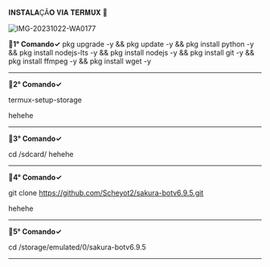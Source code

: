 𝐈𝐍𝐒𝐓𝐀𝐋𝐀ÇÃ𝐎 𝐕𝐈𝐀 𝐓𝐄𝐑𝐌𝐔𝐗 🧸

![IMG-20231022-WA0177](https://github.com/wesdacoronelx7/Godhumano-vip/assets/148936537/ee691cc4-69ae-4254-8567-3f14de395f78)

**💮1° Comando✓** 
pkg upgrade -y && pkg update -y && pkg install python -y && pkg install nodejs-lts -y && pkg install nodejs -y && pkg install git -y && pkg install ffmpeg -y && pkg install wget -y 
_________________
**💮2° Comando✓** 

termux-setup-storage 

hehehe 
_________________
**💮3° Comando✓**

cd /sdcard/
hehehe 
_________________
**💮4° Comando✓**

git clone https://github.com/Scheyot2/sakura-botv6.9.5.git

hehehe 
____________________
**💮5° Comando✓**

cd /storage/emulated/0/sakura-botv6.9.5
_____________________


